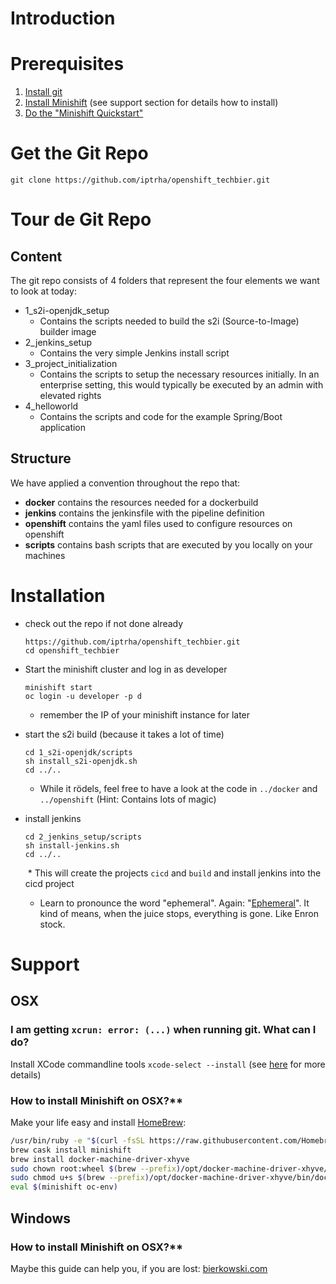 # Introduction
# Prerequisites
1. [Install git](https://git-scm.com/downloads)
2. [Install Minishift](https://docs.openshift.org/latest/minishift/getting-started/installing.html) (see support section for details how to install)
3. [Do the "Minishift Quickstart"](https://docs.openshift.org/latest/minishift/getting-started/quickstart.html)

# Get the Git Repo
```git clone https://github.com/iptrha/openshift_techbier.git```

# Tour de Git Repo

## Content
The git repo consists of 4 folders that represent the four elements we want to look at today:
* 1_s2i-openjdk_setup
  * Contains the scripts needed to build the s2i (Source-to-Image) builder image
* 2_jenkins_setup
  * Contains the very simple Jenkins install script
* 3_project_initialization
  * Contains the scripts to setup the necessary resources initially. In an enterprise setting, this would typically be executed by an admin with elevated rights
* 4_helloworld
  * Contains the scripts and code for the example Spring/Boot application

## Structure
We have applied a convention throughout the repo that:
* **docker** contains the resources needed for a dockerbuild
* **jenkins** contains the jenkinsfile with the pipeline definition
* **openshift** contains the yaml files used to configure resources on openshift
* **scripts** contains bash scripts that are executed by you locally on your machines

# Installation
* check out the repo if not done already
  ```
  https://github.com/iptrha/openshift_techbier.git
  cd openshift_techbier
  ```
* Start the minishift cluster and log in as developer
  ```
  minishift start
  oc login -u developer -p d
  ```

  * remember the IP of your minishift instance for later


* start the s2i build (because it takes a lot of time)
  ```
  cd 1_s2i-openjdk/scripts
  sh install_s2i-openjdk.sh
  cd ../..
  ```

  * While it rödels, feel free to have a look at the code in ```../docker``` and ```../openshift``` (Hint: Contains lots of magic)


* install jenkins
  ```
  cd 2_jenkins_setup/scripts
  sh install-jenkins.sh
  cd ../..
  ```

   * This will create the projects ```cicd``` and ```build``` and install jenkins into the cicd project
   * Learn to pronounce the word "ephemeral". Again: "[Ephemeral](https://de.wiktionary.org/wiki/ephemeral)". It kind of means, when the juice stops, everything is gone. Like Enron stock.

# Support

## OSX
### I am getting ```xcrun: error: (...)``` when running git. What can I do?
Install XCode commandline tools ```xcode-select --install``` (see [here]( https://stackoverflow.com/questions/32893412/command-line-tools-not-working-os-x-el-capitan-macos-sierra-macos-high-sierra/32894314#32894314) for more details)

### How to install Minishift on OSX?**
Make your life easy and install [HomeBrew](https://brew.sh/index_de.html):
```bash
/usr/bin/ruby -e "$(curl -fsSL https://raw.githubusercontent.com/Homebrew/install/master/install)"
brew cask install minishift
brew install docker-machine-driver-xhyve
sudo chown root:wheel $(brew --prefix)/opt/docker-machine-driver-xhyve/bin/docker-machine-driver-xhyve
sudo chmod u+s $(brew --prefix)/opt/docker-machine-driver-xhyve/bin/docker-machine-driver-xhyve
eval $(minishift oc-env)
```

## Windows
### How to install Minishift on OSX?**
Maybe this guide can help you, if you are lost: [bierkowski.com](https://bierkowski.com/minishift-setup-on-windows/)
